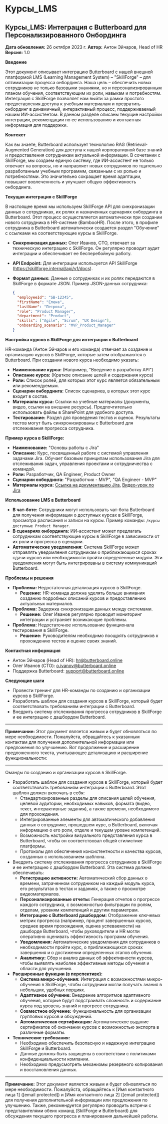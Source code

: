 # Курсы_LMS

## Курсы_LMS: Интеграция с Butterboard для Персонализированного Онбординга

**Дата обновления:** 26 октября 2023 г.
**Автор:** Антон Эйчаров, Head of HR
**Версия:** 1.0

**Введение**

Этот документ описывает интеграцию Butterboard с нашей внешней платформой LMS (Learning Management System) – "SkillForge" – для оптимизации процесса онбординга. Наша цель – обеспечить новых сотрудников не только базовыми знаниями, но и персонализированным планом обучения, соответствующим их роли, навыкам и потребностям.  Интеграция с SkillForge позволяет нам выйти за рамки простого предоставления доступа к учебным материалам и превратить онбординг в динамичный, интерактивный процесс, поддерживаемый нашим ИИ-ассистентом.  В данном разделе описаны текущие настройки интеграции, рекомендации по ее использованию и контактная информация для поддержки.

**Контекст**

Как вы знаете, Butterboard использует технологию RAG (Retrieval-Augmented Generation) для доступа к нашей корпоративной базе знаний и предоставления сотрудникам актуальной информации.  В сочетании с SkillForge, мы создаем единую систему, где ИИ-ассистент не только отвечает на вопросы, но и направляет новых сотрудников по тщательно разработанным учебным программм, связанным с их ролью и потребностями. Это значительно сокращает время адаптации, повышает вовлеченность и улучшает общую эффективность онбординга.

**Текущая интеграция с SkillForge**

В настоящее время мы используем SkillForge API для синхронизации данных о сотрудниках, их ролях и назначенных сценариях онбординга в Butterboard.  Этот процесс осуществляется автоматически при создании нового сотрудника в HR-системе (BambooHR).  После этого,  в профиле сотрудника в Butterboard автоматически создается раздел "Обучение" с ссылками на соответствующие курсы в SkillForge.

*   **Синхронизация данных:**  Олег Иванов, CTO, отвечает за техническую интеграцию с SkillForge. Он регулярно проводит аудит интеграции и обеспечивает ее бесперебойную работу.
*   **API Endpoint:**  Для интеграции используется API SkillForge (https://skillforge.internal/api/v1/docs).
*   **Формат данных:**  Данные о сотрудниках и их ролях передаются в SkillForge в формате JSON.  Пример JSON-данных сотрудника:

    ```json
    {
      "employeeId": "SB-12345",
      "firstName": "Елена",
      "lastName": "Петрова",
      "role": "Product Manager",
      "department": "Product",
      "skills": ["Agile", "Scrum", "UX Design"],
      "onboarding_scenario": "MVP_Product_Manager"
    }
    ```

**Настройка курсов в SkillForge для интеграции с Butterboard**

HR-команда (Антон Эйчаров и его команда) отвечает за создание и организацию курсов в SkillForge, которые затем отображаются в Butterboard.  При создании нового курса необходимо указать:

*   **Наименование курса:**  (Например, "Введение в разработку API")
*   **Описание курса:**  (Краткое описание целей и содержания курса)
*   **Роли:**  Список ролей, для которых этот курс является обязательным или рекомендуемым.
*   **Сценарии онбординга:**  Список сценариев, в которых этот курс входит в состав.
*   **Материалы курса:**  Ссылки на учебные материалы (документы, видео, ссылки на внешние ресурсы).  Предпочтительно использовать файлы в SharePoint для удобного доступа.
*   **Тестирование:**  Раздел для проведения тестов и оценок.  Результаты тестов могут быть синхронизированы с Butterboard для отслеживания прогресса сотрудника.

**Пример курса в SkillForge:**

*   **Наименование:** "Основы работы с Jira"
*   **Описание:**  Курс, посвященный работе с системой управления задачами Jira. Обучает базовым принципам использования Jira для отслеживания задач, управления проектами и сотрудничества с командой.
*   **Роли:**  Разработчик, QA Engineer, Product Owner
*   **Сценарии онбординга:**  "Разработчик - MVP", "QA Engineer - MVP"
*   **Материалы курса:** [Ссылка на документацию Jira](https://internal.jira.butterboard.online/documentation), [Видео-урок по Jira](https://internal.videos.butterboard.online/jira-basics)

**Использование LMS в Butterboard**

*   **В чат-боте:** Сотрудники могут использовать чат-бота Butterboard для получения информации о доступных курсах в SkillForge, просмотра расписания и записи на курсы.  Пример команды: `/курсы доступные Product Manager`.
*   **В сценариях онбординга:** ИИ-ассистент может предлагать сотрудникам соответствующие курсы в SkillForge в зависимости от их роли и прогресса в сценарии.
*  **Автоматические уведомления:** Система SkillForge может отправлять уведомления сотрудникам о приближающихся сроках сдачи курсов или необходимости пройти определенные модули.  Эти уведомления могут быть интегрированы в систему коммуникаций Butterboard.

**Проблемы и решения**

*   **Проблема:** Недостаточная детализация курсов в SkillForge.
    *   **Решение:** HR-команда должна уделять больше внимания созданию подробных описаний курсов и предоставлению актуальных материалов.
*   **Проблема:** Задержка синхронизации данных между системами.
    *   **Решение:** Олег Иванов регулярно проводит мониторинг интеграции и устраняет возникающие проблемы.
*   **Проблема:**  Недостаточное использование функционала тестирования в SkillForge.
    *   **Решение:**  Руководителям необходимо поощрять сотрудников к прохождению тестов и оценке своих знаний.

**Контактная информация**

*   Антон Эйчаров (Head of HR):  hr@butterboard.online
*   Олег Иванов (CTO): o.ivanov@butterboard.online
*   Поддержка Butterboard: support@butterboard.online

**Следующие шаги**

*   Провести тренинг для HR-команды по созданию и организации курсов в SkillForge.
*   Разработать шаблон для создания курсов в SkillForge, который будет соответствовать требованиям интеграции с Butterboard.
*   Внедрить систему отслеживания прогресса сотрудников в SkillForge и ее интеграцию с дашбордом Butterboard.

---

**Примечание:**  Этот документ является живым и будет обновляться по мере необходимости.  Пожалуйста, обращайтесь к указанным контактам для получения дополнительной информации или предложения по улучшению.
Вот продолжение и расширение предложенного текста, учитывающее детализацию и расширение функциональности:

---

Оманды по созданию и организации курсов в SkillForge.

*   Разработать шаблон для создания курсов в SkillForge, который будет соответствовать требованиям интеграции с Butterboard.  Этот шаблон должен включать в себя:
    *   Стандартизированные разделы для описания целей обучения, целевой аудитории, необходимых навыков, формата (видео, текст, интерактивные задания), а также времени, необходимого для прохождения.
    *   Интегрированные элементы для автоматического добавления данных о сотруднике, прошедшем курс, в Butterboard, включая информацию о его роли, отделе и текущем уровне компетенций.
    *   Возможность настройки визуального представления курса в Butterboard, чтобы он соответствовал общей стилистике платформы.
    *   Протоколы для обеспечения консистентности и качества курсов, созданных с использованием шаблона.
*   Внедрить систему отслеживания прогресса сотрудников в SkillForge и ее интеграцию с дашбордом Butterboard.  Эта система должна обеспечивать:
    *   **Регистрацию активности:** Автоматический сбор данных о времени, затраченном сотрудником на каждый модуль курса, его результатах в тестах и заданиях, а также о просмотре видеоматериалов.
    *   **Персонализированные отчеты:** Генерация отчетов о прогрессе каждого сотрудника, с возможностью фильтрации по ролям, отделам, уровням компетенций и другим параметрам.
    *   **Интеграцию с Butterboard дашбордом:** Отображение ключевых метрик прогресса (например, процент завершенных курсов, среднее время прохождения, оценка успеваемости) на дашборде Butterboard, чтобы руководители и HR могли оперативно оценивать эффективность программ обучения.
    *   **Уведомления:** Автоматические уведомления для сотрудников о необходимости пройти курс, о приближающихся сроках завершения и о достижении определенных этапов обучения.
    *   **Аналитику:** Сбор и анализ данных об эффективности курсов, чтобы выявлять наиболее эффективные методы обучения и области для улучшения.
*   **Расширенные функции (в перспективе):**
    *   **Система микро-обучения:** Интеграция с возможностями микро-обучения в SkillForge, чтобы сотрудники могли получать знания в небольших, удобных порциях.
    *   **Адаптивное обучение:**  Внедрение алгоритмов адаптивного обучения, которые будут подстраивать сложность и содержание курса под уровень знаний и прогресс сотрудника.
    *   **Совместное обучение:**  Функциональность для организации групповых курсов и обсуждений.
    *   **Автоматическая сертификация:**  Автоматическое выдание сертификатов об окончании курсов с возможностью экспорта в различные форматы.
*   **Технические требования:**
    *   Необходимо обеспечить безопасную и надежную интеграцию SkillForge и Butterboard.
    *   Данные должны быть защищены в соответствии с политиками конфиденциальности компании.
    *   Необходимо предусмотреть механизмы резервного копирования и восстановления данных.

---

**Примечание:**  Этот документ является живым и будет обновляться по мере необходимости.  Пожалуйста, обращайтесь к [Имя контактного лица 1] ([email protected]) и [Имя контактного лица 2] ([email protected]) для получения дополнительной информации или предложения по улучшению.  Также, рекомендуется регулярно проводить встречи с представителями обеих команд (SkillForge и Butterboard) для обсуждения текущего прогресса и планирования дальнейшей работы.